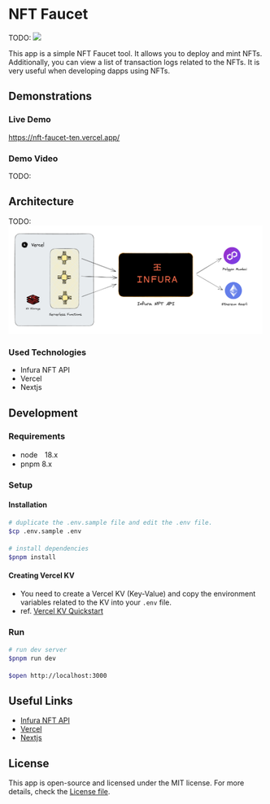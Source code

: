 # NFT Faucet

TODO:
<img src="docs/screenshot.png" width="500"><br>

This app is a simple NFT Faucet tool.
It allows you to deploy and mint NFTs.
Additionally, you can view a list of transaction logs related to the NFTs.
It is very useful when developing dapps using NFTs.

## Demonstrations

### Live Demo

https://nft-faucet-ten.vercel.app/

### Demo Video

TODO:

## Architecture

TODO:
<img src="docs/architecture.png" width="500"><br>

### Used Technologies

* Infura NFT API
* Vercel
* Nextjs


## Development

### Requirements

* node　18.x
* pnpm 8.x

### Setup

#### Installation
```bash
# duplicate the .env.sample file and edit the .env file.
$cp .env.sample .env

# install dependencies
$pnpm install
```

#### Creating Vercel KV

* You need to create a Vercel KV (Key-Value) and copy the environment variables related to the KV into your `.env` file.
* ref. [Vercel KV Quickstart](https://vercel.com/docs/storage/vercel-kv/quickstart#quickstart)


### Run

```bash
# run dev server
$pnpm run dev

$open http://localhost:3000
```

## Useful Links

* [Infura NFT API](https://docs.infura.io/infura/infura-expansion-apis/nft-api)
* [Vercel](https://vercel.com/docs)
* [Nextjs](https://nextjs.org/docs)

## License

This app is open-source and licensed under the MIT license. For more details, check the [License file](LICENSE).
